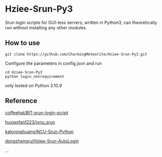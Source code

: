 # Hziee-Srun-Py3
Srun login scripts for GUI-less servers, written in Python3, can theoretically run without installing any other modules.
## How to use
~~~
git clone https://github.com/CharmingMeteorite/Hziee-Srun-Py3.git
~~~
Configure the parameters in config.json and run
~~~
cd Hziee-Srun-Py3
python login_nonrequirement
~~~
only tested on Python 3.10.9
## Reference

[coffeehat/BIT-srun-login-script](https://github.com/coffeehat/BIT-srun-login-script)

[huxiaofan1223/jxnu_srun](https://github.com/huxiaofan1223/jxnu_srun)

[kaloronahuang/NCU-Srun-Python](https://github.com/kaloronahuang/NCU-Srun-Python)

[dongzhengru/Hziee-Srun-AutoLogin](https://github.com/dongzhengru/Hziee-Srun-AutoLogin)

...
